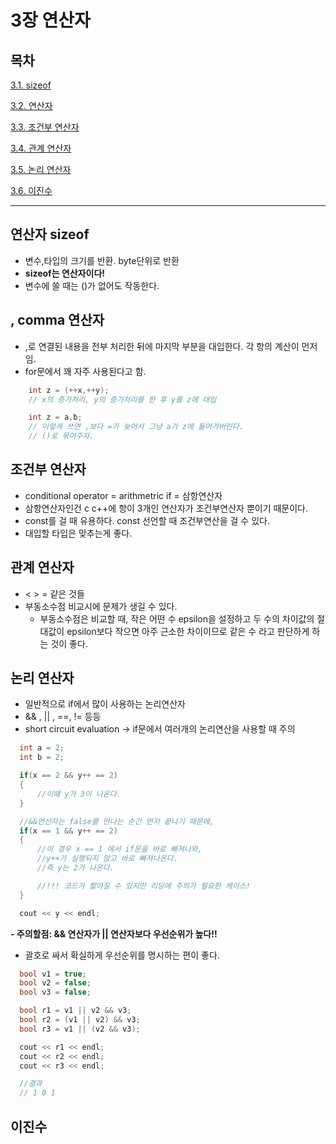 # 3장 연산자

## 목차

[3.1. sizeof](#1)

[3.2. 연산자](#2)

[3.3. 조건부 연산자](#3)

[3.4. 관계 연산자](#4)

[3.5. 논리 연산자](#5)

[3.6. 이진수](#6)


--------

<div id ="1"></div>

## 연산자 sizeof
- 변수,타입의 크기를 반환. byte단위로 반환
- **sizeof는 연산자이다!**
- 변수에 쓸 때는 ()가 없어도 작동한다.


<div id ="2"></div>

## , comma 연산자

- ,로 연결된 내용을 전부 처리한 뒤에 마지막 부분을 대입한다. 각 항의 계산이 먼저임.
- for문에서 꽤 자주 사용된다고 함.

``` c++
    int z = (++x,++y); 
    // x의 증가처리, y의 증가처리를 한 후 y를 z에 대입

    int z = a,b; 
    // 이렇게 쓰면 ,보다 =가 늦어서 그냥 a가 z에 들어가버린다. 
    // ()로 묶어주자.
  ```
  
<div id ="3"></div>

## 조건부 연산자

- conditional operator = arithmetric if = 삼항연산자
- 삼항연산자인건 c c++에 항이 3개인 연산자가 조건부연산자 뿐이기 때문이다.
- const를 걸 때 유용하다. const 선언할 때 조건부연산을 걸 수 있다.
- 대입할 타입은 맞추는게 좋다.

<div id ="4"></div>

## 관계 연산자

- < > = 같은 것들
- 부동소수점 비교시에 문제가 생길 수 있다.
  - 부동소수점은 비교할 때, 작은 어떤 수 epsilon을 설정하고 두 수의 차이값의 절대값이 epsilon보다 작으면 아주 근소한 차이이므로 같은 수 라고 판단하게 하는 것이 좋다.
  
<div id ="5"></div>

## 논리 연산자

-  일반적으로 if에서 많이 사용하는 논리연산자
-  && , || , ==, != 등등 
-  short circuit evaluation -> if문에서 여러개의 논리연산을 사용할 때 주의
  
  ``` c++
    int a = 2;
    int b = 2;

    if(x == 2 && y++ == 2)
    {
        //이때 y가 3이 나온다.
    }

    //&&연산자는 false를 만나는 순간 먼저 끝나기 때문에,
    if(x == 1 && y++ == 2)
    {
        //이 경우 x == 1 에서 if문을 바로 빠져나와,
        //y++가 실행되지 않고 바로 빠져나온다.
        //즉 y는 2가 나온다.

        //!!! 코드가 짧아질 수 있지만 리딩에 주의가 필요한 케이스!
    }

    cout << y << endl;
  ```

  **- 주의할점: && 연산자가 || 연산자보다 우선순위가 높다!!**
  - 괄호로 싸서 확실하게 우선순위를 명시하는 편이 좋다. 
  ``` c++
    bool v1 = true;
    bool v2 = false;
    bool v3 = false;

    bool r1 = v1 || v2 && v3;
    bool r2 = (v1 || v2) && v3;
    bool r3 = v1 || (v2 && v3);

    cout << r1 << endl;
    cout << r2 << endl;
    cout << r3 << endl;

    //결과 
    // 1 0 1 

  ```
<div id ="6"></div>

  ## 이진수

